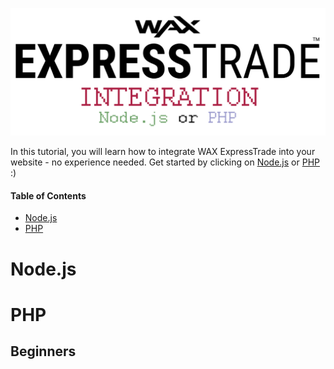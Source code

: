 <p align = "center">
	<img alt = "Header" src = "img/header.png">
</p>

In this tutorial, you will learn how to integrate WAX ExpressTrade into your website - no experience needed. Get started by clicking on [Node.js](#nodejs) or [PHP](#php) :)

#### Table of Contents

* [Node.js](#nodejs)
* [PHP](#php)

# Node.js

# PHP

## Beginners
